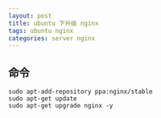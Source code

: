 ```yaml
---
layout: post
title: ubuntu 下升级 nginx
tags: ubuntu nginx
categories: server nginx
---
```



## 命令
    sudo apt-add-repository ppa:nginx/stable
    sudo apt-get update
    sudo apt-get upgrade nginx -y
